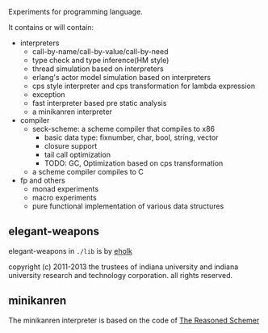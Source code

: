 Experiments for programming language.

It contains or will contain:

- interpreters
  * call-by-name/call-by-value/call-by-need
  * type check and type inference(HM style)
  * thread simulation based on interpreters
  * erlang's actor model simulation based on interpreters
  * cps style interpreter and cps transformation for lambda expression
  * exception
  * fast interpreter based pre static analysis
  * a minikanren interpreter
- compiler
  * seck-scheme: a scheme compiler that compiles to x86
    - basic data type: fixnumber, char, bool, string, vector
    - closure support
    - tail call optimization
    - TODO: GC, Optimization based on cps transformation
  * a scheme compiler compiles to C
- fp and others
  * monad experiments
  * macro experiments
  * pure functional implementation of various data structures

elegant-weapons
---------
elegant-weapons in `./lib` is by [eholk](https://github.com/eholk/elegant-weapons)

copyright (c) 2011-2013 the trustees of indiana university and indiana
university research and technology corporation.  all rights reserved.

minikanren
----------
The minikanren interpreter is based on the code of [The Reasoned Schemer](http://mitpress.mit.edu/books/reasoned-schemer)
